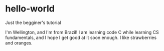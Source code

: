 # hello-world
Just the begginer's tutorial

I'm Wellington, and I'm from Brazil!
I am learning code C while learning CS fundamentals, and I hope I get good at it soon enough.
I like strawberries and oranges.
